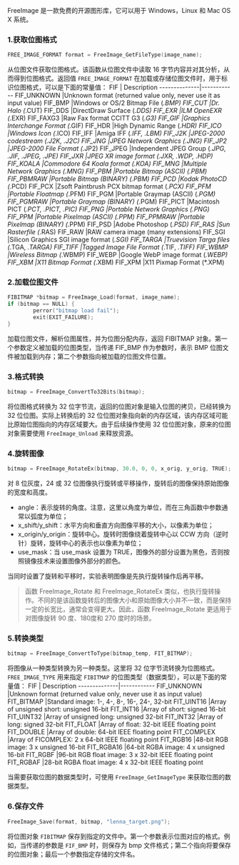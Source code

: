 FreeImage 是一款免费的开源图形库，它可以用于 Windows，Linux 和 Mac OS X 系统。

### 1.获取位图格式
```c
FREE_IMAGE_FORMAT format = FreeImage_GetFileType(image_name);
```
从位图文件获取位图格式。该函数从位图文件中读取 16 字节内容并对其分析，从而得到位图格式。返回值 `FREE_IMAGE_FORMAT` 在加载或存储位图文件时，用于标识位图格式，可以是下面的常量值：
FIF           | Description
--------------|------------
FIF_UNKNOWN   |Unknown format (returned value only, never use it as input value)
FIF_BMP       |Windows or OS/2 Bitmap File (*.BMP)
FIF_CUT       |Dr. Halo (*.CUT)
FIF_DDS       |DirectDraw Surface (*.DDS)
FIF_EXR       |ILM OpenEXR (*.EXR)
FIF_FAXG3     |Raw Fax format CCITT G3 (*.G3)
FIF_GIF       |Graphics Interchange Format (*.GIF)
FIF_HDR       |High Dynamic Range (*.HDR)
FIF_ICO       |Windows Icon (*.ICO)
FIF_IFF       |Amiga IFF (*.IFF, *.LBM)
FIF_J2K       |JPEG-2000 codestream (*.J2K, *.J2C)
FIF_JNG       |JPEG Network Graphics (*.JNG)
FIF_JP2       |JPEG-2000 File Format (*.JP2)
FIF_JPEG      |Independent JPEG Group (*.JPG, *.JIF, *.JPEG, *.JPE)
FIF_JXR       |JPEG XR image format (*.JXR, *.WDP, *.HDP)
FIF_KOALA     |Commodore 64 Koala format (*.KOA)
FIF_MNG       |Multiple Network Graphics (*.MNG)
FIF_PBM       |Portable Bitmap (ASCII) (*.PBM)
FIF_PBMRAW    |Portable Bitmap (BINARY) (*.PBM)
FIF_PCD       |Kodak PhotoCD (*.PCD)
FIF_PCX       |Zsoft Paintbrush PCX bitmap format (*.PCX)
FIF_PFM       |Portable Floatmap (*.PFM)
FIF_PGM       |Portable Graymap (ASCII) (*.PGM)
FIF_PGMRAW    |Portable Graymap (BINARY) (*.PGM)
FIF_PICT      |Macintosh PICT (*.PCT, *.PICT, *.PIC)
FIF_PNG       |Portable Network Graphics (*.PNG)
FIF_PPM       |Portable Pixelmap (ASCII) (*.PPM)
FIF_PPMRAW    |Portable Pixelmap (BINARY) (*.PPM)
FIF_PSD       |Adobe Photoshop (*.PSD)
FIF_RAS       |Sun Rasterfile (*.RAS)
FIF_RAW       |RAW camera image (many extensions)
FIF_SGI       |Silicon Graphics SGI image format (*.SGI)
FIF_TARGA     |Truevision Targa files (*.TGA, *.TARGA)
FIF_TIFF      |Tagged Image File Format (*.TIF, *.TIFF)
FIF_WBMP      |Wireless Bitmap (*.WBMP)
FIF_WEBP      |Google WebP image format (*.WEBP)
FIF_XBM       |X11 Bitmap Format (*.XBM)
FIF_XPM       |X11 Pixmap Format (*.XPM)

### 2.加载位图文件
```c
FIBITMAP *bitmap = FreeImage_Load(format, image_name);
if (bitmap == NULL) {
        perror("bitmap load fail");
        exit(EXIT_FAILURE);
}
```
加载位图文件，解析位图属性，并为位图分配内存，返回 FIBITMAP 对象。第一个参数定义被加载的位图类型，当传递 FIF_BMP 作为参数时，表示 BMP 位图文件被加载到内存；第二个参数指向被加载的位图文件位置。

### 3.格式转换
```c
bitmap = FreeImage_ConvertTo32Bits(bitmap);
```
将位图格式转换为 32 位字节流，返回的位图对象是输入位图的拷贝，已经转换为 32 位位图。实际上转换后的 32 位位图对象指向新的内存区域，该内存区域可能比原始位图指向的内存区域要大。由于后续操作使用 32 位位图对象，原来的位图对象需要使用 `FreeImage_Unload` 来释放资源。

### 4.旋转图像
```c
bitmap = FreeImage_RotateEx(bitmap, 30.0, 0, 0, x_orig, y_orig, TRUE);
```
对 8 位灰度，24 或 32 位图像执行旋转或平移操作，旋转后的图像保持原始图像的宽度和高度。
- angle：表示旋转的角度。注意，这里以角度为单位，而在三角函数中参数通常以弧度为单位；
- x_shift/y_shift：水平方向和垂直方向图像平移的大小，以像素为单位；
- x_origin/y_origin：旋转中心。旋转时图像绕着旋转中心以 CCW 方向（逆时针）旋转，旋转中心的表示也以像素为单位；
- use_mask：当 use_mask 设置为 TRUE，图像外的部分设置为黑色，否则按照镜像技术来设置图像外部分的颜色。

当同时设置了旋转和平移时，实验表明图像是先执行旋转操作后再平移。
> 函数 FreeImage_Rotate 和 FreeImage_RotateEx 类似，也执行旋转操作。不同的是该函数旋转后的图像大小和原始图像大小并不一致，而是保持一定的长宽比，通常会变得更大。因此，函数 FreeImage_Rotate 更适用于对图像旋转 90 度、180度和 270 度时的场景。

### 5.转换类型
```c
bitmap = FreeImage_ConvertToType(bitmap_temp, FIT_BITMAP);
```
将图像从一种类型转换为另一种类型。这里将 32 位字节流转换为位图格式。`FREE_IMAGE_TYPE` 用来指定 `FIBITMAP` 的位图类型（数据类型），可以是下面的常量值：
FIF           | Description
--------------|------------
FIF_UNKNOWN   |Unknown format (returned value only, never use it as input value)
FIT_BITMAP    |Standard image: 1-, 4-, 8-, 16-, 24-, 32-bit
FIT_UINT16    |Array of unsigned short: unsigned 16-bit
FIT_INT16     |Array of short: signed 16-bit
FIT_UINT32    |Array of unsigned long: unsigned 32-bit
FIT_INT32     |Array of long: signed 32-bit
FIT_FLOAT     |Array of float: 32-bit IEEE floating point
FIT_DOUBLE    |Array of double: 64-bit IEEE floating point
FIT_COMPLEX   |Array of FICOMPLEX: 2 x 64-bit IEEE floating point
FIT_RGB16     |48-bit RGB image: 3 x unsigned 16-bit
FIT_RGBA16    |64-bit RGBA image: 4 x unsigned 16-bit
FIT_RGBF      |96-bit RGB float image: 3 x 32-bit IEEE floating point
FIT_RGBAF     |28-bit RGBA float image: 4 x 32-bit IEEE floating point

当需要获取位图的数据类型时，可使用 `FreeImage_GetImageType` 来获取位图的数据类型。

### 6.保存文件
```c
FreeImage_Save(format, bitmap, "lenna_target.png");
```
将位图对象 `FIBITMAP` 保存到指定的文件中。第一个参数表示位图对应的格式。例如，当传递的参数是 `FIF_BMP` 时，则保存为 bmp 文件格式；第二个指向将要保存的位图对象；最后一个参数指定存储的文件名。













